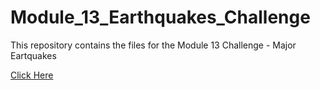 # Module_13_Earthquakes_Challenge
This repository contains the files for the Module 13 Challenge - Major Eartquakes

[Click Here](https://bluckoo.github.io/Module_13_Earthquakes_Challenge/)
